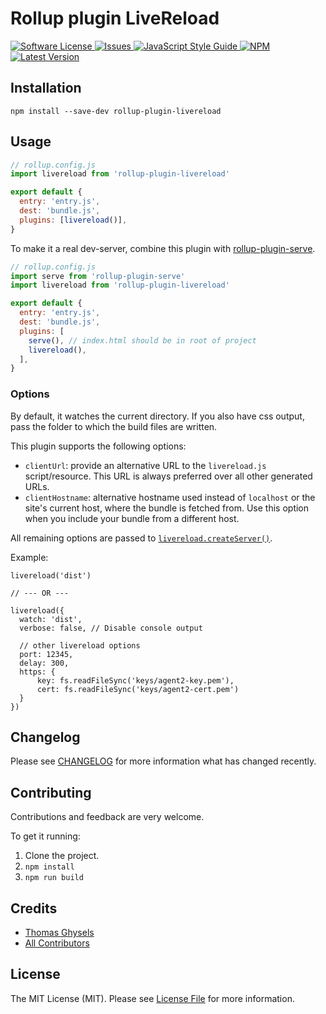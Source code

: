 # Rollup plugin LiveReload

<a href="LICENSE">
  <img src="https://img.shields.io/badge/license-MIT-brightgreen.svg" alt="Software License" />
</a>
<a href="https://github.com/thgh/rollup-plugin-livereload/issues">
  <img src="https://img.shields.io/github/issues/thgh/rollup-plugin-livereload.svg" alt="Issues" />
</a>
<a href="http://standardjs.com/">
  <img src="https://img.shields.io/badge/code%20style-standard-brightgreen.svg" alt="JavaScript Style Guide" />
</a>
<a href="https://npmjs.org/package/rollup-plugin-livereload">
  <img src="https://img.shields.io/npm/v/rollup-plugin-livereload.svg?style=flat-squar" alt="NPM" />
</a>
<a href="https://github.com/thgh/rollup-plugin-livereload/releases">
  <img src="https://img.shields.io/github/release/thgh/rollup-plugin-livereload.svg" alt="Latest Version" />
</a>

## Installation

```
npm install --save-dev rollup-plugin-livereload
```

## Usage

```js
// rollup.config.js
import livereload from 'rollup-plugin-livereload'

export default {
  entry: 'entry.js',
  dest: 'bundle.js',
  plugins: [livereload()],
}
```

To make it a real dev-server, combine this plugin with [rollup-plugin-serve].

```js
// rollup.config.js
import serve from 'rollup-plugin-serve'
import livereload from 'rollup-plugin-livereload'

export default {
  entry: 'entry.js',
  dest: 'bundle.js',
  plugins: [
    serve(), // index.html should be in root of project
    livereload(),
  ],
}
```

### Options

By default, it watches the current directory. If you also have css output, pass the folder to which the build files are written.

This plugin supports the following options:
* `clientUrl`: provide an alternative URL to the `livereload.js` script/resource. This URL is always preferred over all other generated URLs.
* `clientHostname`: alternative hostname used instead of `localhost` or the site's current host, where the bundle is fetched from. Use this option when you include your bundle from a different host.

All remaining options are passed to [`livereload.createServer()`][livereload].

Example:
```
livereload('dist')

// --- OR ---

livereload({
  watch: 'dist',
  verbose: false, // Disable console output

  // other livereload options
  port: 12345,
  delay: 300,
  https: {
      key: fs.readFileSync('keys/agent2-key.pem'),
      cert: fs.readFileSync('keys/agent2-cert.pem')
  }
})
```

## Changelog

Please see [CHANGELOG](CHANGELOG.md) for more information what has changed recently.

## Contributing

Contributions and feedback are very welcome.

To get it running:

1. Clone the project.
2. `npm install`
3. `npm run build`

## Credits

- [Thomas Ghysels](https://github.com/thgh)
- [All Contributors][link-contributors]

## License

The MIT License (MIT). Please see [License File](LICENSE) for more information.

[link-author]: https://github.com/thgh
[link-contributors]: ../../contributors
[livereload]: https://www.npmjs.com/package/livereload
[rollup-plugin-serve]: https://www.npmjs.com/package/rollup-plugin-serve

